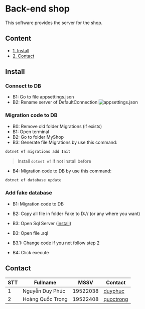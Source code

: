 # Back-end shop

This software provides the server for the shop.

## Content

- [1. Install](#caidat)
- [2. Contact](#lienhe)

<a name="caidat"></a>
## Install

### Connect to DB
* B1: Go to file appsettings.json
* B2: Rename server of DefaultConnection
![appsettings.json](https://res.cloudinary.com/nam-duong/image/upload/v1675175113/github/%E1%BA%A2nh1_owuz7l.png)

### Migration code to DB
* B0: Remove old folder Migrations (if exists)
* B1: Open terminal
* B2: Go to folder MyShop
* B3: Generate file Migrations by use this command: 
``` sh
dotnet ef migrations add Init
```
> Install `dotnet ef` if not install before
* B4: Migration code to DB by use this command: 
``` sh
dotnet ef database update
```

### Add fake database
* B1: Migration code to DB
* B2: Copy all file in folder Fake to D:// (or any where you want)
* B3: Open Sql Server ([install](https://www.microsoft.com/en-us/sql-server/sql-server-downloads))

* B3: Open file .sql
* B3.1: Change code if you not follow step 2
* B4: Click execute 

<a name="lienhe"></a>

## Contact

| STT | Fullname            | MSSV     | Contact                                             |
| --- | -------------------- | -------- | --------------------------------------------------- |
| 1   | Nguyễn Duy Phúc      | 19522038 | [duyphuc](https://github.com/NguyenDuyPhuc01012001) |
| 2   | Hoàng Quốc Trọng | 19522408| [quoctrong](https://github.com/hoangquoctrong)         |
